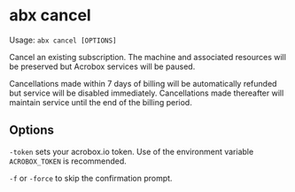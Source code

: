 # abx cancel

Usage: `abx cancel [OPTIONS]`

Cancel an existing subscription. The machine and associated resources will be
preserved but Acrobox services will be paused.

Cancellations made within 7 days of billing will be automatically refunded but
service will be disabled immediately. Cancellations made thereafter will
maintain service until the end of the billing period.

## Options

`-token` sets your acrobox.io token. Use of the environment variable
`ACROBOX_TOKEN` is recommended.

`-f` or `-force` to skip the confirmation prompt.
